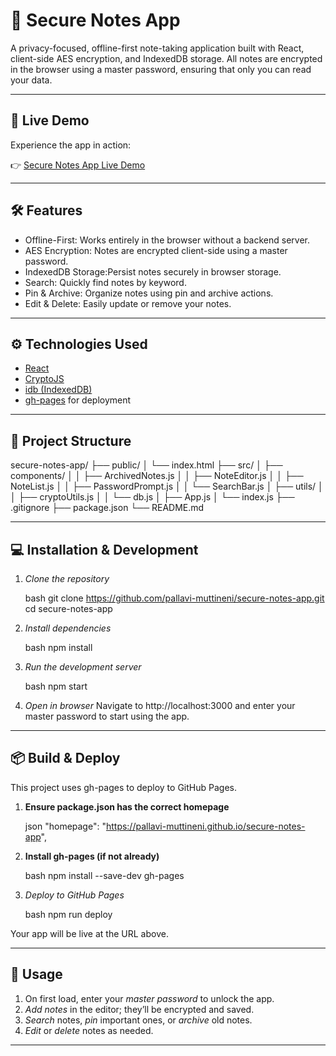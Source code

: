 # 🔐 Secure Notes App

A privacy-focused, offline-first note-taking application built with React, client-side AES encryption, and IndexedDB storage. All notes are encrypted in the browser using a master password, ensuring that only you can read your data.

---

## 🚀 Live Demo

Experience the app in action:

👉 [Secure Notes App Live Demo](http://localhost:3000/) 

---

## 🛠 Features

* Offline-First: Works entirely in the browser without a backend server.
* AES Encryption: Notes are encrypted client-side using a master password.
* IndexedDB Storage:Persist notes securely in browser storage.
* Search: Quickly find notes by keyword.
* Pin & Archive: Organize notes using pin and archive actions.
* Edit & Delete: Easily update or remove your notes.

---

## ⚙ Technologies Used

* [React](https://reactjs.org/)
* [CryptoJS](https://www.npmjs.com/package/crypto-js)
* [idb (IndexedDB)](https://www.npmjs.com/package/idb)
* [gh-pages](https://www.npmjs.com/package/gh-pages) for deployment

---

## 📁 Project Structure


secure-notes-app/
├── public/
│   └── index.html
├── src/
│   ├── components/
│   │   ├── ArchivedNotes.js
│   │   ├── NoteEditor.js
│   │   ├── NoteList.js
│   │   ├── PasswordPrompt.js
│   │   └── SearchBar.js
│   ├── utils/
│   │   ├── cryptoUtils.js
│   │   └── db.js
│   ├── App.js
│   └── index.js
├── .gitignore
├── package.json
└── README.md


---

## 💻 Installation & Development

1. *Clone the repository*

   bash
   git clone https://github.com/pallavi-muttineni/secure-notes-app.git
   cd secure-notes-app
   

2. *Install dependencies*

   bash
   npm install
   

3. *Run the development server*

   bash
   npm start
   

4. *Open in browser*
   Navigate to http://localhost:3000 and enter your master password to start using the app.

---

## 📦 Build & Deploy

This project uses gh-pages to deploy to GitHub Pages.

1. **Ensure package.json has the correct homepage**

   json
   "homepage": "https://pallavi-muttineni.github.io/secure-notes-app",
   

2. **Install gh-pages (if not already)**

   bash
   npm install --save-dev gh-pages
   

3. *Deploy to GitHub Pages*

   bash
   npm run deploy
   

Your app will be live at the URL above.

---

## 🔐 Usage

1. On first load, enter your *master password* to unlock the app.
2. *Add notes* in the editor; they’ll be encrypted and saved.
3. *Search* notes, *pin* important ones, or *archive* old notes.
4. *Edit* or *delete* notes as needed.

---


